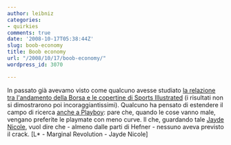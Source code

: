 ```yaml
---
author: leibniz
categories:
- quirkies
comments: true
date: '2008-10-17T05:38:44Z'
slug: boob-economy
title: Boob economy
url: "/2008/10/17/boob-economy/"
wordpress_id: 3070

---
```

In passato già avevamo visto come qualcuno avesse studiato [la relazione tra l'andamento della Borsa e le copertine di Sports Illustrated](http://www.leibniz-blogs.it/2008/02/13/wall-string/) (i risultati non si dimostrarono poi incoraggiantissimi). Qualcuno ha pensato di estendere il campo di ricerca [anche a Playboy](http://www.marginalrevolution.com/marginalrevolution/2008/10/the-playmate-in.html): pare che, quando le cose vanno male, vengano preferite le playmate con meno curve. Il che, guardando tale [Jayde Nicole](http://www.jaydenicole.com/), vuol dire che - almeno dalle parti di Hefner - nessuno aveva previsto il crack. [L* - Marginal Revolution - Jayde Nicole]
